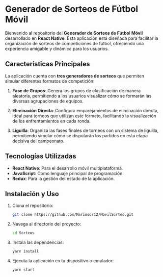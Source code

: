 # Generador de Sorteos de Fútbol Móvil

Bienvenido al repositorio del **Generador de Sorteos de Fútbol Móvil** desarrollado en **React Native**. Esta aplicación está diseñada para facilitar la organización de sorteos de competiciones de fútbol, ofreciendo una experiencia amigable y dinámica para los usuarios. 

## Características Principales

La aplicación cuenta con **tres generadores de sorteos** que permiten simular diferentes formatos de competición:

1. **Fase de Grupos**: Genera los grupos de clasificación de manera aleatoria, permitiendo a los usuarios visualizar cómo se formarán las diversas agrupaciones de equipos.

2. **Eliminación Directa**: Configura emparejamientos de eliminación directa, ideal para torneos que utilizan este formato, facilitando la visualización de los enfrentamientos en cada ronda.

3. **Liguilla**: Organiza las fases finales de torneos con un sistema de liguilla, permitiendo simular cómo se disputarán los partidos en esta etapa decisiva del campeonato.

## Tecnologías Utilizadas

- **React Native**: Para el desarrollo móvil multiplataforma.
- **JavaScript**: Como lenguaje principal de programación.
- **Redux**: Para la gestión del estado de la aplicación.

## Instalación y Uso

1. Clona el repositorio:
   ```bash
   git clone https://github.com/Mariosor12/MovilSorteo.git
2. Navega al directorio del proyecto:
   ```bash
   cd Sorteos
3. Instala las dependencias:
   ```bash
   yarn install
4. Ejecuta la aplicación en tu dispositivo o emulador:
   ```bash
   yarn start
